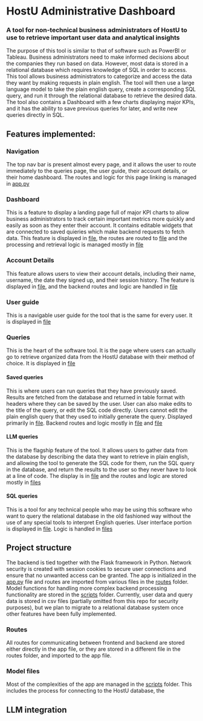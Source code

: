 # HostU Administrative Dashboard
### A tool for non-technical business administrators of HostU to use to retrieve important user data and analytical insights 
The purpose of this tool is similar to that of software such as PowerBI or Tableau. Business administrators need to make informed decisions about the companies they run based on data. However, most data is stored in a relational database which requires knowledge of SQL in order to access. This tool allows business administrators to categorize and 
access the data they want by making requests in plain english. The tool will then use a large language model to take the plain english query, create a corresponding SQL query, and run it through the relational database to retrieve the desired data. The tool also contains a Dashboard with a few charts displaying major KPIs, and it has the ability to save previous queries for later, and write new queries directly in SQL.
## Features implemented:
### Navigation
The top nav bar is present almost every page, and it allows the user to route immediately to the queries page, the user guide, their account details, or their home dashboard. The routes and logic for this page linking is managed in [app.py]()
### Dashboard
This is a feature to display a landing page full of major KPI charts to allow business administrators to track certain important metrics more quickly and easily as soon as they enter their account. It contains editable widgets that are connected to saved quieries which make backend requests to fetch data. This feature is displayed in [file](), the routes are routed to [file]() and the processing and retrieval logic is managed mostly in [file]()
### Account Details
This feature allows users to view their account details, including their name, username, the date they signed up, and their session history. The feature is displayed in [file](), and the backend routes and logic are handled in [file]()
### User guide
This is a navigable user guide for the tool that is the same for every user. It is displayed in [file]()
### Queries
This is the heart of the software tool. It is the page where users can actually go to retrieve organized data from the HostU database with their method of choice. It is displayed in [file]()
#### Saved queries
This is where users can run queries that they have previously saved. Results are fetched from the database and returned in table format with headers where they can be saved by the user. User can also make edits to the title of the query, or edit the SQL code directly. Users cannot edit the plain english query that they used to initially generate the query. Displayed primarily in [file](). Backend routes and logic mostly in [file]() and [file]()
#### LLM queries
This is the flagship feature of the tool. It allows users to gather data from the database by describing the data they want to retrieve in plain english, and allowing the tool to generate the SQL code for them, run the SQL query in the database, and return the results to the user so they never have to look at a line of code. The display is in [file]() and the routes and logic are stored mostly in [files]()
#### SQL queries
This is a tool for any technical people who may be using this software who want to query the relational database in the old fashioned way without the use of any special tools to interpret English queries. User interface portion is displayed in [file](). Logic is handled in [files]()
## Project structure
The backend is tied together with the Flask framework in Python. Network security is created with session cookies to secure user connections and ensure that no unwanted access can be granted. The app is initialized in the [app.py]() file and routes are imported from various files in the [routes]() folder. Model functions for handling more complex backend processing functionality are stored in the [scripts]() folder. Currently, user data and query data is stored in csv files (partially omitted from this repo for security purposes), but we plan to migrate to a relational database system once other features have been fully implemented.
### Routes
All routes for communicating between frontend and backend are stored either directly in the app file, or they are stored in a different file in the routes folder, and imported to the app file.
### Model files
Most of the complexities of the app are managed in the [scripts]() folder. This includes the process for connecting to the HostU database, the 
## LLM integration
